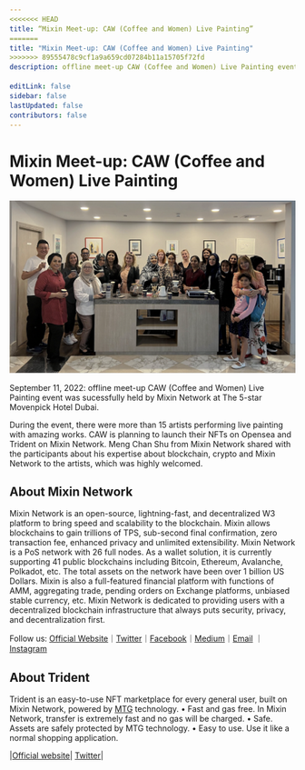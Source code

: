 ```yaml
---
<<<<<<< HEAD
title: “Mixin Meet-up: CAW (Coffee and Women) Live Painting”
=======
title: "Mixin Meet-up: CAW (Coffee and Women) Live Painting"
>>>>>>> 89555478c9cf1a9a659cd07284b11a15705f72fd
description: offline meet-up CAW (Coffee and Women) Live Painting event was sucessfully held by Mixin Network at The 5-star Movenpick Hotel Dubai.

editLink: false
sidebar: false
lastUpdated: false
contributors: false
---
```


# Mixin Meet-up: CAW (Coffee and Women) Live Painting

![live-painting](./live-painting.png)

September 11, 2022: offline meet-up CAW (Coffee and Women) Live Painting event was sucessfully held by Mixin Network at The 5-star Movenpick Hotel Dubai.

During the event, there were more than 15 artists performing live painting with amazing works. CAW is planning to launch their NFTs on Opensea and Trident on Mixin Network. Meng Chan Shu from Mixin Network shared with the participants about his expertise about blockchain, crypto and Mixin Network to the artists, which was highly welcomed.

## About Mixin Network
Mixin Network is an open-source, lightning-fast, and decentralized W3 platform to bring speed and scalability to the blockchain. Mixin allows blockchains to gain trillions of TPS, sub-second final confirmation, zero transaction fee, enhanced privacy and unlimited extensibility.
Mixin Network is a PoS network with 26 full nodes. As a wallet solution, it is currently supporting 41 public blockchains including Bitcoin, Ethereum, Avalanche, Polkadot, etc. The total assets on the network have been over 1 billion US Dollars. Mixin is also a full-featured financial platform with functions of AMM, aggregating trade, pending orders on Exchange platforms, unbiased stable currency, etc. Mixin Network is dedicated to providing users with a decentralized blockchain infrastructure that always puts security, privacy, and decentralization first.

Follow us:
[Official Website](https://mixin.one/)｜[Twitter](https://twitter.com/Mixin_Network)｜[Facebook](https://www.facebook.com/MixinNetwork)｜[Medium](https://medium.com/mixinnetwork)｜[Email](http://contact@mixin.one) ｜[Instagram](https://instagram.com/mixinnetwork)

## About Trident
Trident is an easy-to-use NFT marketplace for every general user, built on Mixin Network, powered by [MTG](https://github.com/MixinNetwork/trusted-group) technology.
• Fast and gas free. In Mixin Network, transfer is extremely fast and no gas will be charged.
• Safe. Assets are safely protected by MTG technology.
• Easy to use. Use it like a normal shopping application.

|[Official website](https://thetrident.one/)| [Twitter](https://twitter.com/trident_nft)|


